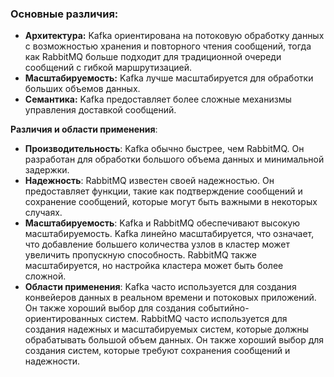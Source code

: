 ### Основные различия:
- **Архитектура:** Kafka ориентирована на потоковую обработку данных с возможностью хранения и повторного чтения сообщений, тогда как RabbitMQ больше подходит для традиционной очереди сообщений с гибкой маршрутизацией.
- **Масштабируемость:** Kafka лучше масштабируется для обработки больших объемов данных.
- **Семантика:** Kafka предоставляет более сложные механизмы управления доставкой сообщений.


**Различия и области применения**:
- **Производительность**: Kafka обычно быстрее, чем RabbitMQ. Он разработан для обработки большого объема данных и минимальной задержки.
- **Надежность**: RabbitMQ известен своей надежностью. Он предоставляет функции, такие как подтверждение сообщений и сохранение сообщений, которые могут быть важными в некоторых случаях.
- **Масштабируемость**: Kafka и RabbitMQ обеспечивают высокую масштабируемость. Kafka линейно масштабируется, что означает, что добавление большего количества узлов в кластер может увеличить пропускную способность. RabbitMQ также масштабируется, но настройка кластера может быть более сложной.
- **Области применения**: Kafka часто используется для создания конвейеров данных в реальном времени и потоковых приложений. Он также хороший выбор для создания событийно-ориентированных систем. RabbitMQ часто используется для создания надежных и масштабируемых систем, которые должны обрабатывать большой объем данных. Он также хороший выбор для создания систем, которые требуют сохранения сообщений и надежности.